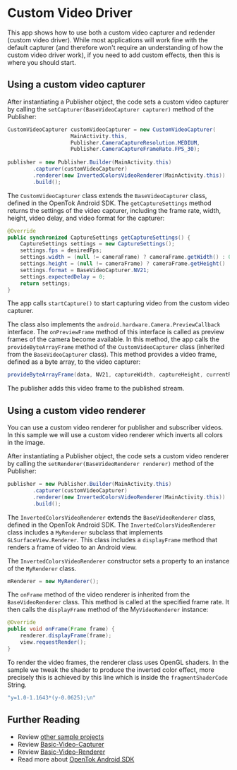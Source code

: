 # Custom Video Driver

This app shows how to use both a custom video capturer and redender (custom video driver). While most applications will work fine with the default capturer (and therefore won't require an understanding of how the custom video driver work), if you need to add custom effects, then this is where you should start.
## Using a custom video capturer

After instantiating a Publisher object, the code sets a custom video capturer by calling the `setCapturer(BaseVideoCapturer capturer)` method of the Publisher:

```java
CustomVideoCapturer customVideoCapturer = new CustomVideoCapturer(
                    MainActivity.this,
                    Publisher.CameraCaptureResolution.MEDIUM,
                    Publisher.CameraCaptureFrameRate.FPS_30);
            
publisher = new Publisher.Builder(MainActivity.this)
        .capturer(customVideoCapturer)
        .renderer(new InvertedColorsVideoRenderer(MainActivity.this))
        .build();
```

The `CustomVideoCapturer` class extends the `BaseVideoCapturer` class, defined in the OpenTok Android SDK.
The `getCaptureSettings` method returns the settings of the video capturer, including the frame
rate, width, height, video delay, and video format for the capturer:

```java
@Override
public synchronized CaptureSettings getCaptureSettings() {
    CaptureSettings settings = new CaptureSettings();
    settings.fps = desiredFps;
    settings.width = (null != cameraFrame) ? cameraFrame.getWidth() : 0;
    settings.height = (null != cameraFrame) ? cameraFrame.getHeight() : 0;
    settings.format = BaseVideoCapturer.NV21;
    settings.expectedDelay = 0;
    return settings;
}
```

The app calls `startCapture()` to start capturing video from the custom video capturer.

The class also implements the `android.hardware.Camera.PreviewCallback` interface. The
`onPreviewFrame` method of this interface is called as preview frames of the camera become
available. In this method, the app calls the `provideByteArrayFrame` method of the
`CustomVideoCapturer` class (inherited from the `BaseVideoCapturer` class). This method
provides a video frame, defined as a byte array, to the video capturer:

```java
provideByteArrayFrame(data, NV21, captureWidth, captureHeight, currentRotation, isFrontCamera());
```

The publisher adds this video frame to the published stream.

## Using a custom video renderer

You can use a custom video renderer for publisher and
subscriber videos. In this sample we will use a custom video renderer which inverts all colors
in the image.

After instantiating a Publisher object, the code sets a custom video renderer by calling the `setRenderer(BaseVideoRenderer renderer)` method of the Publisher:

```java
publisher = new Publisher.Builder(MainActivity.this)
        .capturer(customVideoCapturer)
        .renderer(new InvertedColorsVideoRenderer(MainActivity.this))
        .build();
```

The `InvertedColorsVideoRenderer` extends the `BaseVideoRenderer` class, defined in the OpenTok Android SDK.
The `InvertedColorsVideoRenderer` class includes a `MyRenderer` subclass that implements `GLSurfaceView.Renderer`.
This class includes a `displayFrame` method that renders a frame of video to an Android view.

The `InvertedColorsVideoRenderer` constructor sets a property to an instance of the `MyRenderer` class.

```java
mRenderer = new MyRenderer();
```

The `onFrame` method of the video renderer is inherited from the `BaseVideoRenderer` class.
This method is called at the specified frame rate. It then calls the `displayFrame` method of
the M`yVideoRenderer` instance:

```java
@Override
public void onFrame(Frame frame) {
    renderer.displayFrame(frame);
    view.requestRender();
}
```

To render the video frames, the renderer class uses OpenGL shaders. In the sample we tweak the
shader to produce the inverted color effect, more precisely this is achieved by this line which is
inside the `fragmentShaderCode` String.

```java
"y=1.0-1.1643*(y-0.0625);\n"
```

## Further Reading

* Review [other sample projects](../)
* Review [Basic-Video-Capturer](../Basic-Video-Capturer)
* Review [Basic-Video-Renderer](../Basic-Video-Renderer)
* Read more about [OpenTok Android SDK](https://tokbox.com/developer/sdks/android/)
